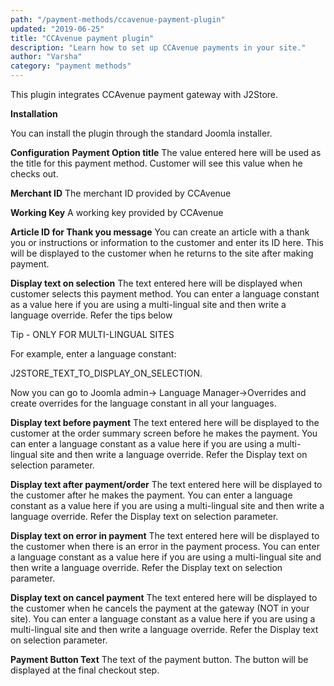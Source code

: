 ```yaml
---
path: "/payment-methods/ccavenue-payment-plugin"
updated: "2019-06-25"
title: "CCAvenue payment plugin"
description: "Learn how to set up CCAvenue payments in your site."
author: "Varsha"
category: "payment methods"
---
```


This plugin integrates CCAvenue payment gateway with J2Store.

**Installation**

You can install the plugin through the standard Joomla installer.

**Configuration** 
**Payment Option title**
The value entered here will be used as the title for this payment method. Customer will see this value when he checks out.

**Merchant ID**
The merchant ID provided by CCAvenue

**Working Key**
A working key provided by CCAvenue

**Article ID for Thank you message**
You can create an article with a thank you or instructions or information to the customer and enter its ID here. This will be displayed to the customer when he returns to the site after making payment.

**Display text on selection**
The text entered here will be displayed when customer selects this payment method. You can enter a language constant as a value here if you are using a multi-lingual site and then write a language override. Refer the tips below

Tip - ONLY FOR MULTI-LINGUAL SITES

For example, enter a language constant:

J2STORE_TEXT_TO_DISPLAY_ON_SELECTION.

Now you can go to Joomla admin-> Language Manager->Overrides and create overrides for the language constant in all your languages.

**Display text before payment**
The text entered here will be displayed to the customer at the order summary screen before he makes the payment. You can enter a language constant as a value here if you are using a multi-lingual site and then write a language override. Refer the Display text on selection parameter.

**Display text after payment/order**
The text entered here will be displayed to the customer after he makes the payment. You can enter a language constant as a value here if you are using a multi-lingual site and then write a language override. Refer the Display text on selection parameter.

**Display text on error in payment**
The text entered here will be displayed to the customer when there is an error in the payment process.
You can enter a language constant as a value here if you are using a multi-lingual site and then write a language override. Refer the Display text on selection parameter.

**Display text on cancel payment**
The text entered here will be displayed to the customer when he cancels the payment at the gateway (NOT in your site).
You can enter a language constant as a value here if you are using a multi-lingual site and then write a language override. Refer the Display text on selection parameter.

**Payment Button Text**
The text of the payment button. The button will be displayed at the final checkout step.

